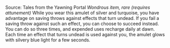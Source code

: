 Source: Tales from the Yawning Portal
*Wondrous item, rare (requires attunement)*
While you wear this amulet of silver and turquoise, you have advantage on saving throws against effects that turn undead.
If you fail a saving throw against such an effect, you can choose to succeed instead. You can do so three times, and expended uses recharge daily at dawn.
Each time an effect that turns undead is used against you, the amulet glows with silvery blue light for a few seconds.